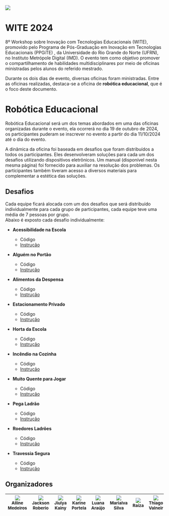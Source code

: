 <img loading="lazy" src="midia/logomarca/completo.jpg" />

# WITE 2024
8º Workshop sobre Inovação com Tecnologias Educacionais (WITE), promovido pelo Programa de Pós-Graduação em Inovação em Tecnologias Educacionais (PPGiTE) , da Universidade do Rio Grande do Norte (UFRN), no Instituto Metrópole Digital (IMD). O evento tem como objetivo promover o compartilhamento de habilidades multidisciplinares por meio de oficinas ministradas pelos alunos do referido mestrado.

Durante os dois dias de evento, diversas oficinas foram ministradas. Entre as oficinas realizadas, destaca-se a oficina de **robótica educacional**, que é o foco deste documento.

# Robótica Educacional 

Robótica Educacional será um dos temas abordados em uma das oficinas organizadas durante o evento, ela ocorrerá no dia 19 de outubro de 2024, os participantes puderam se inscrever no evento a partir do dia 11/10/2024 até o dia do evento.

A dinâmica da oficina foi baseada em desafios que foram distribuídos a todos os participantes. Eles desenvolveram soluções para cada um dos desafios utilizando dispositivos eletrônicos. Um manual (disponível nesta mesma página) foi fornecido para auxiliar na resolução dos problemas. Os participantes também tiveram acesso a diversos materiais para complementar a estética das soluções.

## Desafios

Cada equipe ficará alocada com um dos desafios que será distribuído individualmente para cada grupo de participantes, cada equipe teve uma média de 7 pessoas por grupo.  
Abaixo é exposto cada desafio individualmente:  


- **Acessibilidade na Escola**  
  - Código  
  - [Instrução](desafio/ACESSIBILIDADE-NA-ESCOLA.md)

- **Alguém no Portão**  
  - Código  
  - [Instrução](desafio/ALGUEM-NO-PORTAO.md)

- **Alimentos da Despensa**  
  - Código  
  - [Instrução](desafio/ALIMENTOS-DA-DESPENSA.md)

- **Estacionamento Privado**  
  - Código  
  - [Instrução](desafio/ESTACIONAMENTO-PRIVADO.md)

- **Horta da Escola**  
  - Código  
  - [Instrução](desafio/HORTA-DA-ESCOLA.md)

- **Incêndio na Cozinha**  
  - Código  
  - [Instrução](desafio/INCENDIO-NA-COZINHA.md)

- **Muito Quente para Jogar**  
  - Código  
  - [Instrução](desafio/MUITO-QUENTE-PARA-JOGAR.md)

- **Pega Ladrão**  
  - Código  
  - [Instrução](desafio/PEGA-LADRAO.md)

- **Roedores Ladrões**  
  - Código  
  - [Instrução](desafio/ROEDORES-LADROES.md)

- **Travessia Segura**  
  - Código  
  - [Instrução](desafio/TRAVESSIA-SEGURA.md)

## Organizadores

| <img loading="lazy" src="midia/equipe/alline.jpg" /> <br> <sub>Alline Medeiros</sub>         | <img loading="lazy" src="midia/equipe/jackson.jpg" /> <br> <sub>Jackson Roberio</sub> |   <img loading="lazy" src="midia/equipe/jiulya.jpg" /> <br> <sub>Jiulya Kainy</sub>       | <img loading="lazy" src="midia/equipe/karine.jpg" /> <br> <sub>Karine Portela</sub>       | <img loading="lazy" src="midia/equipe/luana.jpg" /> <br> <sub>Luana Araújo</sub>        | <img loading="lazy" src="midia/equipe/marialva.jpg" /> <br> <sub>Marialva Silva</sub>   | <img loading="lazy" src="midia/equipe/raiza.jpg" /> <br> <sub>Raíza</sub>       | <img loading="lazy" src="midia/equipe/thiago.jpg" /> <br> <sub>Thiago Valneir</sub>       |  
| :---: | :---: | :---: | :---: | :---: | :---: | :---: | :---: |

